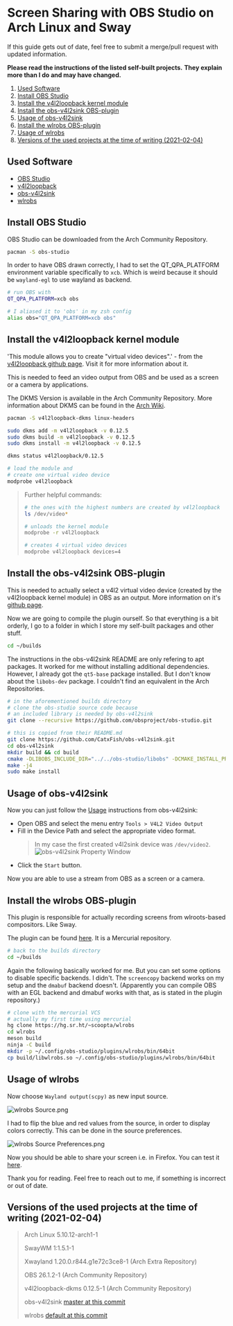 Screen Sharing with OBS Studio on Arch Linux and Sway
===
If this guide gets out of date, 
feel free to submit a merge/pull request with updated information.

**Please read the instructions of the listed self-built projects.**
**They explain more than I do and may have changed.**

1. [Used Software](#Used-Software)
2. [Install OBS Studio](#Install-OBS-Studio)
3. [Install the v4l2loopback kernel module](#Install-the-v4l2loopback-kernel-module)
4. [Install the obs-v4l2sink OBS-plugin](#Install-the-obs-v4l2sink-OBS-plugin)
5. [Usage of obs-v4l2sink](#Usage-of-obs-v4l2sink)
6. [Install the wlrobs OBS-plugin](#Install-the-wlrobs-OBS-plugin)
7. [Usage of wlrobs](#Usage-of-wlrobs)
8. [Versions of the used projects at the time of writing (2021-02-04)](#Versions-of-the-used-projects-at-the-time-of-writing-(2021-02-04))


## Used Software
- [OBS Studio](https://obsproject.com/)
- [v4l2loopback](https://github.com/umlaeute/v4l2loopback)
- [obs-v4l2sink](https://github.com/CatxFish/obs-v4l2sink)
- [wlrobs](https://hg.sr.ht/~scoopta/wlrobs)


## Install OBS Studio
OBS Studio can be downloaded from the Arch Community Repository.
```sh
pacman -S obs-studio
```

In order to have OBS drawn correctly, 
I had to set the QT_QPA_PLATFORM environment variable specifically to `xcb`.
Which is weird because it should be `wayland-egl` to use wayland as backend.
```sh
# run OBS with
QT_QPA_PLATFORM=xcb obs

# I aliased it to 'obs' in my zsh config
alias obs="QT_QPA_PLATFORM=xcb obs"
```


## Install the v4l2loopback kernel module
'This module allows you to create "virtual video devices".' - from the 
[v4l2loopback github page](https://github.com/umlaeute/v4l2loopback).
Visit it for more information about it.

This is needed to feed an video output from OBS and 
be used as a screen or a camera by applications.

The DKMS Version is available in the Arch Community Repository.
More information about DKMS can be found in the [Arch Wiki](https://wiki.archlinux.org/index.php/Dynamic_Kernel_Module_Support).

```sh
pacman -S v4l2loopback-dkms linux-headers

sudo dkms add -m v4l2loopback -v 0.12.5
sudo dkms build -m v4l2loopback -v 0.12.5
sudo dkms install -m v4l2loopback -v 0.12.5

dkms status v4l2loopback/0.12.5

# load the module and
# create one virtual video device
modprobe v4l2loopback 
```

> Further helpful commands:
>```sh
># the ones with the highest numbers are created by v4l2loopback
>ls /dev/video*
>
># unloads the kernel module
>modprobe -r v4l2loopback
>
># creates 4 virtual video devices
>modprobe v4l2loopback devices=4
>```


## Install the obs-v4l2sink OBS-plugin
This is needed to actually select a v4l2 virtual video device 
(created by the v4l2loopback kernel module) in OBS as an output.
More information on it's [github page](https://github.com/CatxFish/obs-v4l2sink).

Now we are going to compile the plugin ourself.
So that everything is a bit orderly, 
I go to a folder in which I store my self-built packages and other stuff.
```sh
cd ~/builds
```

The instructions in the obs-v4l2sink README are only refering to apt packages.
It worked for me without installing additional dependencies.
However, I already got the `qt5-base` package installed.
But I don't know about the `libobs-dev` package. 
I couldn't find an equivalent in the Arch Repositories.

```sh
# in the aforementioned builds directory 
# clone the obs-studio source code because 
# an included library is needed by obs-v4l2sink
git clone --recursive https://github.com/obsproject/obs-studio.git

# this is copied from their README.md
git clone https://github.com/CatxFish/obs-v4l2sink.git
cd obs-v4l2sink
mkdir build && cd build
cmake -DLIBOBS_INCLUDE_DIR="../../obs-studio/libobs" -DCMAKE_INSTALL_PREFIX=/usr ..
make -j4
sudo make install
```


## Usage of obs-v4l2sink
Now you can just follow the [Usage](https://github.com/CatxFish/obs-v4l2sink/blob/master/README.md#usage-with-v4l2loopback) instructions from obs-v4l2sink:

- Open OBS and select the menu entry `Tools > V4L2 Video Output` 
- Fill in the Device Path and select the appropriate video format.
    >In my case the first created v4l2sink device was `/dev/video2`.
    >![obs-v4l2sink Property Window](obs-v4l2sink-property-window.png)
- Click the `Start` button.

Now you are able to use a stream from OBS as a screen or a camera.


## Install the wlrobs OBS-plugin
This plugin is responsible for actually recording screens from wlroots-based compositors. Like Sway.

The plugin can be found [here](https://hg.sr.ht/~scoopta/wlrobs).
It is a Mercurial repository.
```sh
# back to the builds directory
cd ~/builds
```

Again the following basically worked for me.
But you can set some options to disable specific backends.
I didn't. 
The `screencopy` backend works on my setup and the `dmabuf` backend doesn't.
(Apparently you can compile OBS with an EGL backend and dmabuf works with that,
as is stated in the plugin repository.)
```sh
# clone with the mercurial VCS
# actually my first time using mercurial
hg clone https://hg.sr.ht/~scoopta/wlrobs
cd wlrobs
meson build
ninja -C build
mkdir -p ~/.config/obs-studio/plugins/wlrobs/bin/64bit
cp build/libwlrobs.so ~/.config/obs-studio/plugins/wlrobs/bin/64bit
```


## Usage of wlrobs
Now choose `Wayland output(scpy)` as new input source.

![wlrobs Source.png](wlrobs-source-add.png)

I had to flip the blue and red values from the source, 
in order to display colors correctly. 
This can be done in the source preferences.

![wlrobs Source Preferences.png](wlrobs-source-preferences.png)

Now you should be able to share your screen i.e. in Firefox.
You can test it [here](https://mozilla.github.io/webrtc-landing/gum_test.html).

Thank you for reading. 
Feel free to reach out to me, 
if something is incorrect or out of date.


## Versions of the used projects at the time of writing (2021-02-04)
> Arch Linux 5.10.12-arch1-1
>
> SwayWM 1:1.5.1-1
>
> Xwayland 1.20.0.r844.g1e72c3ce8-1 (Arch Extra Repository)
>
> OBS 26.1.2-1 (Arch Community Repository)
>
> v4l2loopback-dkms 0.12.5-1 (Arch Community Repository)
>
> obs-v4l2sink [master at this commit](https://github.com/CatxFish/obs-v4l2sink/commit/36d5bdb888be708ac9b22c11dff477fcd6511ccf)
>
> wlrobs [default at this commit](https://hg.sr.ht/~scoopta/wlrobs/rev/02e7fd0062aff91c02a1915f0ca29e906877a01d)
